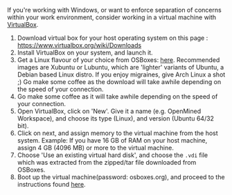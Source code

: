 If you're working with Windows, or want to enforce separation of concerns within your work environment, consider working in a virtual machine with [VirtualBox](https://www.virtualbox.org/wiki/Downloads).

1. Download virtual box for your host operating system on this page : https://www.virtualbox.org/wiki/Downloads
2. Install VirtualBox on your system, and launch it.
3. Get a Linux flavour of your choice from OSBoxes: [here](http://www.osboxes.org/virtualbox-images/). Recommended images are Xubuntu or Lubuntu, which are 'lighter' variants of Ubuntu, a Debian based Linux distro. If you enjoy migraines, give Arch Linux a shot ;) Go make some coffee as the download will take awhile depending on the speed of your connection.
4. Go make some coffee as it will take awhile depending on the speed of your connection.
5. Open VirtualBox, click on 'New'. Give it a name (e.g. OpenMined Workspace), and choose its type (Linux), and version (Ubuntu 64/32 bit).
6. Click on next, and assign memory to the virtual machine from the host system. Example: If you have 16 GB of RAM on your host machine, assign 4 GB (4096 MB) or more to the virtual machine.
7. Choose 'Use an existing virtual hard disk', and choose the `.vdi` file which was extracted from the zipped/tar file downloaded from OSBoxes.
8. Boot up the virtual machine(password: osboxes.org), and proceed to the instructions found [here](https://github.com/OpenMined/Docs/blob/master/contributing/quickstart.md).